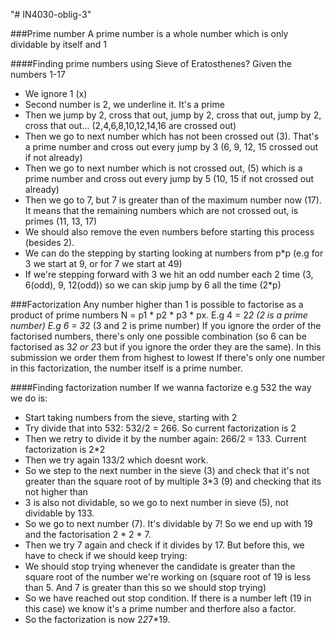 "# IN4030-oblig-3" 





###Prime number
A prime number is a whole number which is only dividable by itself and 1

####Finding prime numbers using Sieve of Eratosthenes?
Given the numbers 1-17
- We ignore 1 (x)
- Second number is 2, we underline it. It's a prime
- Then we jump by 2, cross that out, jump by 2, cross that out, jump by 2, cross that out... (2,4,6,8,10,12,14,16 are crossed out)
- Then we go to next number which has not been crossed out (3). That's a prime number and cross out every jump by 3 (6, 9, 12, 15 crossed out if not already)
- Then we go to next number which is not crossed out, (5) which is a prime number and cross out every jump by 5 (10, 15 if not crossed out already)
- Then we go to 7, but 7  is greater than of the maximum number now (17). It means that the remaining numbers which are not crossed out, is primes (11, 13, 17)
- We should also remove the even numbers before starting this process (besides 2).
- We can do the stepping by starting looking at numbers from p*p (e.g for 3 we start at 9, or for 7 we start at 49)
- If we're stepping forward with 3 we hit an odd number each 2 time (3, 6(odd), 9, 12(odd)) so we can skip jump by 6 all the time (2*p)

###Factorization
Any number higher than 1 is possible to factorise as a product of prime numbers
N = p1 * p2 * p3 * px.
E.g 4 = 2*2 (2 is a prime number)
E.g 6 = 3*2 (3 and 2 is prime number)
If you ignore the order of the factorised numbers, there's only one possible combination (so 6 can be factorised as 3*2 or 2*3 but if you ignore the order they are the same). In this submission we order them from highest to lowest
If there's only one number in this factorization, the number itself is a prime number.

####Finding factorization number
If we wanna factorize e.g 532 the way we do is:
- Start taking numbers from the sieve, starting with 2
- Try divide that into 532: 532/2 = 266. So current factorization is 2
- Then we retry to divide it by the number again: 266/2 = 133. Current factorization is 2*2
- Then we try again 133/2 which doesnt work.
- So we step to the next number in the sieve (3) and check that it's not greater than the square root of by multiple 3*3 (9) and checking that its not higher than 
- 3 is also not dividable, so we go to next number in sieve (5), not dividable by 133.
- So we go to next number (7). It's dividable by 7! So we end up with 19 and the factorisation 2 * 2 * 7.
- Then we try 7 again and check if it divides by 17. But before this, we have to check if we should keep trying:
- We should stop trying whenever the candidate is greater than the square root of the number we're working on (square root of 19 is less than 5. And 7 is greater than this so we should stop trying)
- So we have reached out stop condition. If there is a number left (19 in this case) we know it's a prime number and therfore also a factor.
- So the factorization is now 2*2*7*19.



